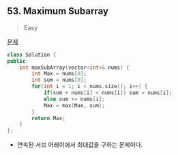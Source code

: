## 53. Maximum Subarray

> Easy

[문제](https://leetcode.com/problems/maximum-subarray/)



```c++
class Solution {
public:
    int maxSubArray(vector<int>& nums) {
        int Max = nums[0];
        int sum = nums[0];
        for(int i = 1; i < nums.size(); i++) {
            if(sum + nums[i] < nums[i]) sum = nums[i];
            else sum += nums[i];
            Max = max(Max, sum);
        }
        return Max;
    }
};
```

- 연속된 서브 어레이에서 최대값을 구하는 문제이다.